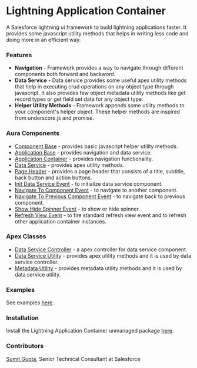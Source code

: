 # Lightning Application Container
A Salesforce lightning ui framework to build lightning applications faster. It provides some javascript utility methods that helps in writing less code and doing more in an efficient way.

### Features
  - **Navigation** - Framework provides a way to navigate through different components both forward and backword.
  - **Data Service** - Data service provides some useful apex utility methods that help in executing crud operations on any object type through javascript. It also provides few object metadata utility methods like get record types or get field set data for any object type.
  - **Helper Utility Methods** - Framework appends some utility methods to your component's helper object. These helper methods are inspired from underscore.js and promise.

### Aura Components
* [Component Base](https://github.com/sgupta9591/lightning-application-container/tree/master/src/aura/ComponentBase) - provides basic javascript helper utility methods.
* [Application Base](https://github.com/sgupta9591/lightning-application-container/tree/master/src/aura/ApplicationBase) - provides navigation and data service.
* [Application Container](/../../tree/master/src/aura/ApplicationContainer) - provides navigation functionality.
* [Data Service](https://github.com/sgupta9591/lightning-application-container/tree/master/src/aura/DataService) - provides apex utility methods.
* [Page Header](https://github.com/sgupta9591/lightning-application-container/tree/master/src/aura/PageHeader) - provides a page header that consists of a title, subtitle, back button and action buttons.
* [Init Data Service Event](https://github.com/sgupta9591/lightning-application-container/tree/master/src/aura/InitDataService) - to initialize data service component. 
* [Navigate To Component Event](https://github.com/sgupta9591/lightning-application-container/tree/master/src/aura/NavigateToComponent) - to navigate to another component.
* [Navigate To Previous Component Event](https://github.com/sgupta9591/lightning-application-container/tree/master/src/aura/NavigateToPreviousComponent) - to navigate back to previous component.
* [Show Hide Spinner Event](https://github.com/sgupta9591/lightning-application-container/tree/master/src/aura/ShowHideSpinner) - to show or hide spinner.
* [Refresh View Event](https://github.com/sgupta9591/lightning-application-container/tree/master/src/aura/RefreshView) - to fire standard refresh view event and to refresh other application container instances.

### Apex Classes
* [Data Service Controller](https://github.com/sgupta9591/lightning-application-container/blob/master/src/classes/DataService_CC.cls) - a apex controller for data service component.
* [Data Service Utility](https://github.com/sgupta9591/lightning-application-container/blob/master/src/classes/DataServiceUtility.cls) - provides apex utility methods and it is used by data service controller.
* [Metadata Utility](https://github.com/sgupta9591/lightning-application-container/blob/master/src/classes/MetadataServiceUtility.cls) - provides metadata utility methods and it is used by data service utility.

### Examples
See examples [here](https://lighting-force-developer-edition.ap5.force.com).

### Installation 
Install the Lightning Application Container unmanaged package [here](https://login.salesforce.com/packaging/installPackage.apexp?p0=04t7F000003n5J7).

### Contributors
[Sumit Gupta](https://github.com/sgupta9591),  Senior Technical Consultant at Salesforce